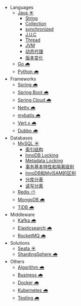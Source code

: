- Languages
    - [Java ☀️](docs/java.md)
        - [String](docs/java_string.md)
        - [Collection](docs/java_collection.md)
        - [synchronized](docs/java_synchronized.md)
        - [J.U.C](docs/java_concurrent.md)
        - [Thread](docs/java_thread.md)
        - [JVM](docs/java_jvm.md)
        - [动态代理](docs/java_proxy.md)
        - [版本变化](docs/java_version.md)
    - [Go 🌧️](docs/go.md)
    - [Python 🌧️](docs/python.md)
- Frameworks
    - [Spring 🌧️](docs/spring.md)
    - [Spring Boot 🌧️](docs/springboot.md)
    - [Spring Cloud 🌧️](docs/springcloud.md)
    - [Netty 🌧️](docs/netty.md)
    - [mybatis 🌧️](docs/mybatis.md)
    - [Vert.x 🌧️](docs/vertx.md)
    - [Dubbo 🌧️](docs/dubbo.md)
- Databases
    - [MySQL ☀️](docs/mysql.md)
        - [索引结构](docs/mysql_index.md)
        - [InnoDB Locking](docs/mysql_innodblocking.md)
        - [Metadata Locking](docs/mysql_metadatalocking.md)
        - [事务基本特性和隔离级别](docs/mysql_transaction.md)
        - [InnoDB和MyISAM的区别](docs/mysql_myisam.md)
        - [分库分表](docs/mysql_sharding.md)
        - [读写分离](docs/mysql_readwritesplitting.md)
    - [Redis ⛅](docs/redis.md)
    - [MongoDB 🌧️](docs/mongodb.md)
    - [TiDB 🌧️](docs/tidb.md)
- Middleware
    - [Kafka 🌧️](docs/kafka.md)
    - [Elasticsearch 🌧️](docs/elasticsearch.md)
    - [RocketMQ 🌧️](docs/rocketmq.md)
- Solutions
    - [Seata ☀️](docs/seata.md)
    - [ShardingSphere 🌧️](docs/shardingsphere.md)
- Others
    - [Algorithm 🌧️](docs/algorithm.md)
    - [Business 🌧️](docs/business.md)
    - [Docker 🌧️](docs/docker.md)
    - [Kubernetes 🌧️](docs/kubernetes.md)
    - [Testing 🌧️](docs/testing.md)
